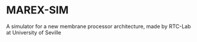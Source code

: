 # MAREX-SIM
A simulator for a new membrane processor architecture, made by RTC-Lab at University of Seville
